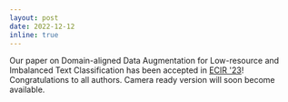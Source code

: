 ```yaml
---
layout: post
date: 2022-12-12
inline: true
---
```


Our paper on Domain-aligned Data Augmentation for Low-resource and Imbalanced Text Classification has been accepted in <a href="https://ecir2023.org/home.html">ECIR '23</a>! Congratulations to all authors. Camera ready version will soon become available.